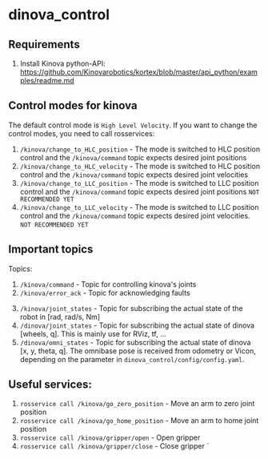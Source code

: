 # dinova_control

## Requirements
1. Install Kinova python-API:
https://github.com/Kinovarobotics/kortex/blob/master/api_python/examples/readme.md


## Control modes for kinova
The default control mode is `High Level Velocity`. If you want to change the control modes, you need to call rosservices:
1. `/kinova/change_to_HLC_position` - The mode is switched to HLC position control and the `/kinova/command` topic expects desired joint positions
2. `/kinova/change_to_HLC_velocity` - The mode is switched to HLC position control and the `/kinova/command` topic expects desired joint velocities
3. `/kinova/change_to_LLC_position` - The mode is switched to LLC position control and the `/kinova/command` topic expects desired joint positions `NOT RECOMMENDED YET`
4. `/kinova/change_to_LLC_velocity` - The mode is switched to LLC position control and the `/kinova/command` topic expects desired joint velocities. `NOT RECOMMENDED YET`

## Important topics
Topics:
1. `/kinova/command` - Topic for controlling kinova's joints
2. `/kinova/error_ack` - Topic for acknowledging faults
<!-- 3. `/kinova/gripper` - Topic for controlling relative fingers' positions -->
3. `/kinova/joint_states` - Topic for subscribing the actual state of the robot in [rad, rad/s, Nm]
4. `/dinova/joint_states` - Topic for subscribing the actual state of dinova [wheels, q]. This is mainly use for RViz, tf, ...
5. `/dinova/omni_states` - Topic for subscribing the actual state of dinova [x, y, theta, q]. The omnibase pose is received from odometry or Vicon, depending on the parameter in `dinova_control/config/config.yaml`.


## Useful services:
1. `rosservice call /kinova/go_zero_position` - Move an arm to zero joint position
2. `rosservice call /kinova/go_home_position` - Move an arm to home joint position
3. `rosservice call /kinova/gripper/open` - Open gripper
4. `rosservice call /kinova/gripper/close` - Close gripper
`





